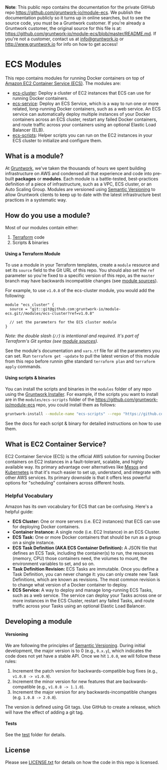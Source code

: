 **Note**: This public repo contains the documentation for the private GitHub repo <https://github.com/gruntwork-io/module-ecs>.
We publish the documentation publicly so it turns up in online searches, but to see the source code, you must be a Gruntwork customer.
If you're already a Gruntwork customer, the original source for this file is at: <https://github.com/gruntwork-io/module-ecs/blob/master/README.md>.
If you're not a customer, contact us at <info@gruntwork.io> or <http://www.gruntwork.io> for info on how to get access!

# ECS Modules

This repo contains modules for running Docker containers on top of [Amazon EC2 Container Service
(ECS)](https://aws.amazon.com/ecs/). The modules are:

* [ecs-cluster](/modules/ecs-cluster): Deploy a cluster of EC2 instances that ECS can use for running Docker
  containers.
* [ecs-service](/modules/ecs-service): Deploy an ECS Service, which is a way to run one or more related, long-running
  Docker containers, such as a web service. An ECS service can automatically deploy multiple instances of your Docker
  containers across an ECS cluster, restart any failed Docker containers, and route traffic across your containers
  using an optional Elastic Load Balancer (ELB).
* [ecs-scripts](/modules/ecs-scripts): Helper scripts you can run on the EC2 instances in your ECS cluster to
  initialize and configure them.

## What is a module?

At [Gruntwork](http://www.gruntwork.io), we've taken the thousands of hours we spent building infrastructure on AWS and
condensed all that experience and code into pre-built **packages** or **modules**. Each module is a battle-tested,
best-practices definition of a piece of infrastructure, such as a VPC, ECS cluster, or an Auto Scaling Group. Modules
are versioned using [Semantic Versioning](http://semver.org/) to allow Gruntwork clients to keep up to date with the
latest infrastructure best practices in a systematic way.

## How do you use a module?

Most of our modules contain either:

1. [Terraform](https://www.terraform.io/) code
1. Scripts & binaries

#### Using a Terraform Module

To use a module in your Terraform templates, create a `module` resource and set its `source` field to the Git URL of
this repo. You should also set the `ref` parameter so you're fixed to a specific version of this repo, as the `master`
branch may have backwards incompatible changes (see [module
sources](https://www.terraform.io/docs/modules/sources.html)).

For example, to use `v1.0.8` of the ecs-cluster module, you would add the following:

```hcl
module "ecs_cluster" {
  source = "git::git@github.com:gruntwork-io/module-ecs.git//modules/ecs-cluster?ref=v1.0.8"

  // set the parameters for the ECS cluster module
}
```

*Note: the double slash (`//`) is intentional and required. It's part of Terraform's Git syntax (see [module
sources](https://www.terraform.io/docs/modules/sources.html)).*

See the module's documentation and `vars.tf` file for all the parameters you can set. Run `terraform get -update` to
pull the latest version of this module from this repo before runnin gthe standard  `terraform plan` and
`terraform apply` commands.

#### Using scripts & binaries

You can install the scripts and binaries in the `modules` folder of any repo using the [Gruntwork
Installer](https://github.com/gruntwork-io/gruntwork-installer). For example, if the scripts you want to install are
in the `modules/ecs-scripts` folder of the https://github.com/gruntwork-io/module-ecs repo, you could install them
as follows:

```bash
gruntwork-install --module-name "ecs-scripts" --repo "https://github.com/gruntwork-io/module-ecs" --tag "0.0.1"
```

See the docs for each script & binary for detailed instructions on how to use them.

## What is EC2 Container Service?

EC2 Container Service (ECS) is the official AWS solution for running Docker containers on EC2 instances in a
fault-tolerant, scalable, and highly available way. Its primary advantage over alternatives like
[Mesos](http://mesos.apache.org/) and [Kubernetes](http://kubernetes.io/) is that it's much easier to set up,
understand, and integrate with other AWS services. Its primary downside is that it offers less powerful options for
"scheduling" containers across different hosts.

### Helpful Vocabulary

Amazon has its own vocabulary for ECS that can be confusing. Here's a helpful guide:

- **ECS Cluster:** One or more servers (i.e. EC2 instances) that ECS can use for deploying Docker containers.
- **Container Instance:** A single node (i.e. EC2 Instance) in an ECS Cluster.
- **ECS Task:** One or more Docker containers that should be run as a group on a single instance.
- **ECS Task Definition (AKA ECS Container Definition):** A JSON file that defines an ECS Task, including the
  container(s) to run, the resources (memory, CPU) those containers need, the volumes to mount, the environment
  variables to set, and so on.
- **Task Definition Revision:** ECS Tasks are immutable. Once you define a Task Definition, you can never change it:
  you can only create new Task Definitions, which are known as revisions. The most common revision is to change what
  version of a Docker container to deploy.
- **ECS Service:** A way to deploy and manage long-running ECS Tasks, such as a web service. The service can deploy
  your Tasks across one or more instances in the ECS Cluster, restart any failed Tasks, and route traffic across your
  Tasks using an optional Elastic Load Balancer.

## Developing a module

#### Versioning

We are following the principles of [Semantic Versioning](http://semver.org/). During initial development, the major
version is to 0 (e.g., `0.x.y`), which indicates the code does not yet have a stable API. Once we hit `1.0.0`, we will
follow these rules:

1. Increment the patch version for backwards-compatible bug fixes (e.g., `v1.0.8 -> v1.0.9`).
2. Increment the minor version for new features that are backwards-compatible (e.g., `v1.0.8 -> 1.1.0`).
3. Increment the major version for any backwards-incompatible changes (e.g. `1.0.8 -> 2.0.0`).

The version is defined using Git tags.  Use GitHub to create a release, which will have the effect of adding a git tag.

#### Tests

See the [test](/test) folder for details.

## License

Please see [LICENSE.txt](/LICENSE.txt) for details on how the code in this repo is licensed.